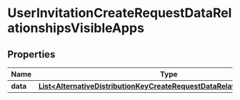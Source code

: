 

# UserInvitationCreateRequestDataRelationshipsVisibleApps


## Properties

| Name | Type | Description | Notes |
|------------ | ------------- | ------------- | -------------|
|**data** | [**List&lt;AlternativeDistributionKeyCreateRequestDataRelationshipsAppData&gt;**](AlternativeDistributionKeyCreateRequestDataRelationshipsAppData.md) |  |  [optional] |



